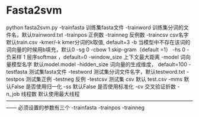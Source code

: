 # Fasta2svm
python fasta2svm.py 
-trainfasta     	训练集fasta文件
-trainword     	训练集分词的文件名，默认trainword.txt
-trainpos        	正例数
-trainneg       	反例数
-traincsv       	 csv名字 默认train.csv
-kmer/-k       	 kmer分词的k取值, default=3
-b                    	当模型中不存在该词的词向量的时候用b填充，默认0
-sg          		0 -cbow   1 skip-gram（default =1）
-hs           	0 -负采样   1 层序softmax ，default=0
-window_size   	上下文最大距离
-model      	词向量模型名字  默认model.model
-hidden_size    	词向量的生成维度， default=100
-testfasta   	测试集fasta文件
-testword   	测试集分词文件名字，默认testword.txt
-testpos    	测试集正例
-testneg  		反例
-testcsv  		测试集 csv 默认 test.csv
-mms   		默认False  是否使用归一化
-ss      		默认False  是否使用标准化
-cv   		交叉验证折数
-n_job   		线程数 默认使用最大线程
——————————————————————————————————————
必须设置的参数有三个
-trainfasta
-trainpos
-trainneg
